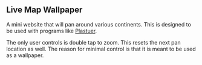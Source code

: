 ## **Live Map Wallpaper** ##

A mini website that will pan around various continents. This is designed to be used with programs like [Plastuer](http://plastuer.com/).

The only user controls is double tap to zoom. This resets the next pan location as well. The reason for minimal control is that it is meant to be used as a wallpaper.


